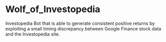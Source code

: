 # Wolf_of_Investopedia
Investopedia Bot that is able to generate consistent positive returns by exploiting a small timing discrepancy between Google Finance stock data and the Investopedia site.

[logo]: https://media.licdn.com/media/p/2/000/1bf/35b/1cdd6dd.png

